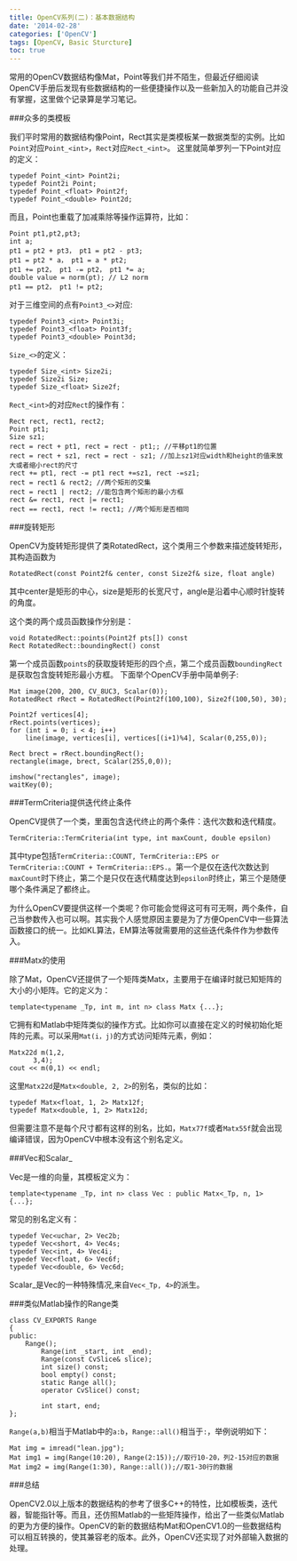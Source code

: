 ```yaml
---
title: OpenCV系列(二)：基本数据结构
date: '2014-02-28'
categories: ['OpenCV']
tags: [OpenCV, Basic Sturcture]
toc: true
---
```



常用的OpenCV数据结构像Mat，Point等我们并不陌生，但最近仔细阅读OpenCV手册后发现有些数据结构的一些便捷操作以及一些新加入的功能自己并没有掌握，这里做个记录算是学习笔记。

###众多的类模板

我们平时常用的数据结构像Point，Rect其实是类模板某一数据类型的实例。比如`Point`对应`Point_<int>`，`Rect`对应`Rect_<int>`。
这里就简单罗列一下Point对应的定义：
```
typedef Point_<int> Point2i;
typedef Point2i Point;
typedef Point_<float> Point2f;
typedef Point_<double> Point2d;
```

而且，Point也重载了加减乘除等操作运算符，比如：
```
Point pt1,pt2,pt3;
int a;
pt1 = pt2 + pt3， pt1 = pt2 - pt3;
pt1 = pt2 * a， pt1 = a * pt2;
pt1 += pt2， pt1 -= pt2， pt1 *= a;
double value = norm(pt); // L2 norm
pt1 == pt2， pt1 != pt2;
```

<!-- more -->
对于三维空间的点有`Point3_<>`对应:
```
typedef Point3_<int> Point3i;
typedef Point3_<float> Point3f;
typedef Point3_<double> Point3d;
```

`Size_<>`的定义：

```
typedef Size_<int> Size2i;
typedef Size2i Size;
typedef Size_<float> Size2f;
```

`Rect_<int>`的对应`Rect`的操作有：
```
Rect rect, rect1, rect2;
Point pt1;
Size sz1;
rect = rect + pt1, rect = rect - pt1;; //平移pt1的位置
rect = rect + sz1, rect = rect - sz1; //加上sz1对应width和height的值来放大或者缩小rect的尺寸
rect += pt1, rect -= pt1 rect +=sz1, rect -=sz1; 
rect = rect1 & rect2; //两个矩形的交集
rect = rect1 | rect2; //能包含两个矩形的最小方框
rect &= rect1, rect |= rect1; 
rect == rect1, rect != rect1; //两个矩形是否相同
```
	
###旋转矩形

OpenCV为旋转矩形提供了类RotatedRect，这个类用三个参数来描述旋转矩形，其构造函数为

```
RotatedRect(const Point2f& center, const Size2f& size, float angle)
```

其中center是矩形的中心，size是矩形的长宽尺寸，angle是沿着中心顺时针旋转的角度。

这个类的两个成员函数操作分别是：

```
void RotatedRect::points(Point2f pts[]) const
Rect RotatedRect::boundingRect() const
```

第一个成员函数`points`的获取旋转矩形的四个点，第二个成员函数`boundingRect`是获取包含旋转矩形最小方框。
下面举个OpenCV手册中简单例子:

```
Mat image(200, 200, CV_8UC3, Scalar(0));
RotatedRect rRect = RotatedRect(Point2f(100,100), Size2f(100,50), 30);

Point2f vertices[4];
rRect.points(vertices);
for (int i = 0; i < 4; i++)
	line(image, vertices[i], vertices[(i+1)%4], Scalar(0,255,0));

Rect brect = rRect.boundingRect();
rectangle(image, brect, Scalar(255,0,0));

imshow("rectangles", image);
waitKey(0);
```

###TermCriteria提供迭代终止条件

OpenCV提供了一个类，里面包含迭代终止的两个条件：迭代次数和迭代精度。

	TermCriteria::TermCriteria(int type, int maxCount, double epsilon)
其中type包括`TermCriteria::COUNT, TermCriteria::EPS or TermCriteria::COUNT + TermCriteria::EPS.`。第一个是仅在迭代次数达到`maxCount`时下终止，第二个是只仅在迭代精度达到`epsilon`时终止，第三个是随便哪个条件满足了都终止。

为什么OpenCV要提供这样一个类呢？你可能会觉得这可有可无啊，两个条件，自己当参数传入也可以啊。其实我个人感觉原因主要是为了方便OpenCV中一些算法函数接口的统一。比如KL算法，EM算法等就需要用的这些迭代条件作为参数传入。

###Matx的使用

除了Mat，OpenCV还提供了一个矩阵类Matx，主要用于在编译时就已知矩阵的大小的小矩阵。它的定义为：

	template<typename _Tp, int m, int n> class Matx {...};

它拥有和Matlab中矩阵类似的操作方式。比如你可以直接在定义的时候初始化矩阵的元素。可以采用`Mat(i，j)`的方式访问矩阵元素，例如：
```
Matx22d m(1,2,
	  3,4);
cout << m(0,1) << endl;
```

这里`Matx22d`是`Matx<double, 2, 2>`的别名，类似的比如：
```
typedef Matx<float, 1, 2> Matx12f;
typedef Matx<double, 1, 2> Matx12d;
```

但需要注意不是每个尺寸都有这样的别名，比如，`Matx77f`或者`Matx55f`就会出现编译错误，因为OpenCV中根本没有这个别名定义。

###Vec和Scalar_

Vec是一维的向量，其模板定义为：

	template<typename _Tp, int n> class Vec : public Matx<_Tp, n, 1> {...};
常见的别名定义有：
```
typedef Vec<uchar, 2> Vec2b;
typedef Vec<short, 4> Vec4s;
typedef Vec<int, 4> Vec4i;
typedef Vec<float, 6> Vec6f;
typedef Vec<double, 6> Vec6d;
```

Scalar_是Vec的一种特殊情况,来自`Vec<_Tp, 4>`的派生。


###类似Matlab操作的Range类
```
class CV_EXPORTS Range
{
public:
	Range();
    	Range(int _start, int _end);
    	Range(const CvSlice& slice);
    	int size() const;
    	bool empty() const;
    	static Range all();
    	operator CvSlice() const;

    	int start, end;
};
```

`Range(a,b)`相当于Matlab中的`a:b`，`Range::all()`相当于`:`，举例说明如下：
```
Mat img = imread("lean.jpg");
Mat img1 = img(Range(10:20), Range(2:15));//取行10-20，列2-15对应的数据
Mat img2 = img(Range(1:30), Range::all());//取1-30行的数据
```


###总结

OpenCV2.0以上版本的数据结构的参考了很多C++的特性，比如模板类，迭代器，智能指针等。而且，还仿照Matlab的一些矩阵操作，给出了一些类似Matlab的更为方便的操作。OpenCV的新的数据结构Mat和OpenCV1.0的一些数据结构可以相互转换的，使其兼容老的版本。此外，OpenCV还实现了对外部输入数据的处理。




		
		
		
	








